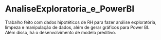 # AnaliseExploratoria_e_PowerBI
Trabalho feito com dados hipotéticos de RH para fazer análise exploratória, limpeza e manipulação de dados, além de gerar gráficos para Power BI. Além disso, há o desenvolvimento de modelo preditivo.
